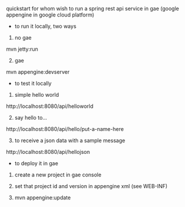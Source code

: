 quickstart for whom wish to run a spring rest api service in gae (google appengine in google cloud platform)

- to run it locally, two ways

1) no gae

mvn jetty:run

2) gae

mvn appengine:devserver

- to test it locally

1) simple hello world

http://localhost:8080/api/helloworld

2) say hello to...

http://localhost:8080/api/hello/put-a-name-here

3) to receive a json data with a sample message

http://localhost:8080/api/hellojson

- to deploy it in gae

1) create a new project in gae console

2) set that project id and version in appengine xml (see WEB-INF)

3) mvn appengine:update
